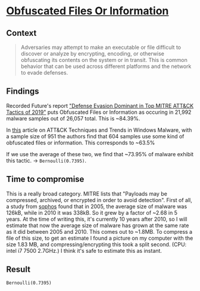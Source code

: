 # [Obfuscated Files Or Information](https://attack.mitre.org/techniques/T1027/)

## Context
>Adversaries may attempt to make an executable or file difficult to discover or analyze by encrypting, encoding, or otherwise obfuscating its contents on the system or in transit. This is common behavior that can be used across different platforms and the network to evade defenses.

## Findings
Recorded Future's report ["Defense Evasion Dominant in Top MITRE ATT&CK Tactics of 2019"](https://www.recordedfuture.com/mitre-attack-tactics/) puts Obfuscated Files or Information as occuring in 21,992 malware samples out of 26,057 total. This is ~84.39%. 

In [this](https://krisk.io/post/sok-attack-securecomm19.pdf) article on ATT&CK Techniques and Trends in Windows Malware, with a sample size of 951 the authors find that 604 samples use some kind of obfuscated files or information. This corresponds to ~63.5%

If we use the average of these two, we find that ~73.95% of malware exhibit this tactic. -> ```Bernoulli(0.7395)```. 

## Time to compromise
This is a really broad category. MITRE lists that "Payloads may be compressed, archived, or encrypted in order to avoid detection". First of all, a study from [sophos](https://nakedsecurity.sophos.com/2010/07/27/large-piece-malware/) found that in 2005, the average size of malware was 126kB, while in 2010 it was 338kB. So it grew by a factor of ~2.68 in 5 years. At the time of writing this, it's currently 10 years after 2010, so I will estimate that now the average size of malware has grown at the same rate as it did between 2005 and 2010. This comes out to ~1.8MB. To compress a file of this size, to get an estimate I found a picture on my computer with the size 1.83 MB, and compressing/encrypting this took a split second. (CPU: intel i7 7500 2.7GHz.) I think it's safe to estimate this as instant. 

## Result
```Bernoulli(0.7395)```